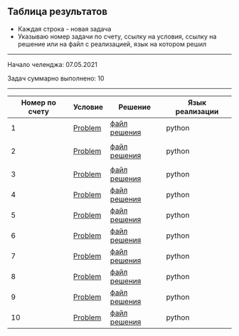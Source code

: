 ## Таблица результатов

* Каждая строка - новая задача
* Указываю номер задачи по счету, ссылку на условия, ссылку на решение или на файл с реализацией, язык на котором решил


-----

Начало челенджа:    07.05.2021

Задач суммарно выполнено: 10

-----

| Номер по счету               | Условие  | Решение | Язык реализации |
| --------------------- | ------------- | --------- | --------- |
|           1           |       [Problem](https://leetcode.com/problems/count-items-matching-a-rule/)        |     [файл решения](https://github.com/Advokat1/algorithms_challenge/blob/main/algorithms/Python/count_items_matching_rule.py)      |     python      |
|                       |               |           |                 |
|           2           |       [Problem](https://leetcode.com/problems/baseball-game/)        |     [файл решения](https://github.com/Advokat1/algorithms_challenge/blob/main/algorithms/Python/baseball_game.py)      |     python      |
|                       |               |           |                 |
|           3           |       [Problem](https://leetcode.com/problems/flipping-an-image/)        |     [файл решения](https://github.com/Advokat1/algorithms_challenge/blob/main/algorithms/Python/flipping_image.py)      |     python      |  
|           4           |       [Problem](https://leetcode.com/problems/defanging-an-ip-address/)        |     [файл решения](https://github.com/Advokat1/algorithms_challenge/blob/main/algorithms/Python/defanging_ip_address.py)      |     python      |  
|           5           |       [Problem](https://leetcode.com/problems/jewels-and-stones/)        |     [файл решения](https://github.com/Advokat1/algorithms_challenge/blob/main/algorithms/Python/jewels_stones.py)      |     python      |
|           6           |       [Problem](https://leetcode.com/problems/determine-if-string-halves-are-alike/)        |     [файл решения](https://github.com/Advokat1/algorithms_challenge/blob/main/algorithms/Python/alike_strings.py)      |     python      |
|           7           |       [Problem](https://leetcode.com/problems/rank-transform-of-an-array/submissions/)        |     [файл решения](https://github.com/Advokat1/algorithms_challenge/blob/main/algorithms/Python/rank_transform_array.py)      |     python      |
|           8           |       [Problem](https://leetcode.com/problems/convert-binary-number-in-a-linked-list-to-integer/)        |     [файл решения](https://github.com/Advokat1/algorithms_challenge/blob/main/algorithms/Python/convert_binary_number.py)      |     python      |
|           9           |       [Problem](https://leetcode.com/problems/valid-anagram/submissions/)        |     [файл решения](https://github.com/Advokat1/algorithms_challenge/blob/main/algorithms/Python/valid_anagram.py)      |     python      |
|           10           |       [Problem](https://leetcode.com/problems/majority-element/)        |     [файл решения](https://github.com/Advokat1/algorithms_challenge/blob/main/algorithms/Python/majority_element.py)      |     python      |